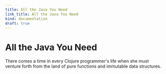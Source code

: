 ```yaml
---
title: All the Java You Need
link_title: All the Java You Need
kind: documentation
draft: true
---
```


# All the Java You Need

There comes a time in every Clojure programmer's life when she must
venture forth from the land of pure functions and immutable data
structures.
